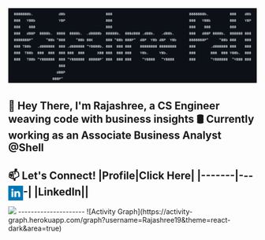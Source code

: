 ![Rajashree's Banner](https://github.com/Rajashree19/Rajashree19/blob/main/assets/Banner.PNG)
---------------------
🌸 Hey There, I'm Rajashree, a CS Engineer weaving code with business insights
🛢️ Currently working as an Associate Business Analyst @Shell
---------------------
📫 Let's Connect!
|Profile|Click Here|
|-------|----|
|LinkedIn|<a href="https://www.linkedin.com/in/rajashree-pati/"><img align="left" alt="Arya's LinkedIn" width="30px" src="https://github.com/edent/SuperTinyIcons/blob/master/images/svg/linkedin.svg" /></a>|
---------------------
<img src="https://github-profile-trophy.vercel.app/?username=Rajashree19&theme=onedark&column=7&margin-w=15&margin-h=15%20(https://github.com/ryo-ma/github-profile-trophy)">
---------------------
![Activity Graph](https://activity-graph.herokuapp.com/graph?username=Rajashree19&theme=react-dark&area=true)